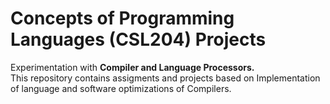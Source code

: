 # Concepts of Programming Languages (CSL204) Projects
Experimentation with **Compiler and Language Processors.**    
This repository contains assigments and projects based on Implementation of language and software optimizations of Compilers.

